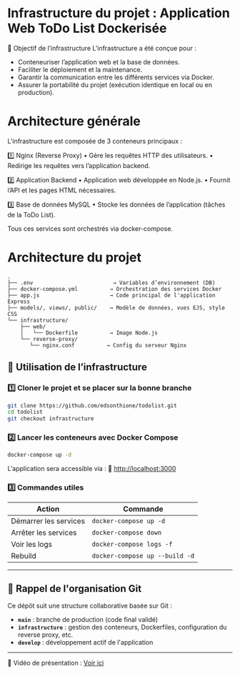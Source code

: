 # Infrastructure du projet : Application Web ToDo List Dockerisée
🔧 Objectif de l’infrastructure
L’infrastructure a été conçue pour :
- Conteneuriser l’application web et la base de données.
- Faciliter le déploiement et la maintenance.
- Garantir la communication entre les différents services via Docker.
- Assurer la portabilité du projet (exécution identique en local ou en production).



# Architecture générale

L’infrastructure est composée de 3 conteneurs principaux :

1️⃣ Nginx (Reverse Proxy)
	•	Gère les requêtes HTTP des utilisateurs.
	•	Redirige les requêtes vers l’application backend.

2️⃣ Application Backend
	•	Application web développée en  Node.js.
	•	Fournit l’API et les pages HTML nécessaires.

3️⃣ Base de données MySQL
	•	Stocke les données de l’application (tâches de la ToDo List).

Tous ces services sont orchestrés via docker-compose.



# Architecture du projet
```shell
.
├── .env                         → Variables d’environnement (DB)
├── docker-compose.yml          → Orchestration des services Docker
├── app.js                      → Code principal de l'application Express
├── models/, views/, public/    → Modèle de données, vues EJS, style CSS
└── infrastructure/
    ├── web/
    │   └── Dockerfile          → Image Node.js
    └── reverse-proxy/
       └── nginx.conf          → Config du serveur Nginx

```
## 🚀 Utilisation de l’infrastructure

### 1️⃣ Cloner le projet et se placer sur la bonne branche

```bash
git clone https://github.com/edsonthione/todolist.git
cd todolist
git checkout infrastructure
```

### 2️⃣ Lancer les conteneurs avec Docker Compose

```bash
docker-compose up -d
```

L'application sera accessible via :
📍 [http://localhost:3000](http://localhost:3000)


### 3️⃣ Commandes utiles

| Action                | Commande                       |
| --------------------- | ------------------------------ |
| Démarrer les services | `docker-compose up -d`         |
| Arrêter les services  | `docker-compose down`          |
| Voir les logs         | `docker-compose logs -f`       |
| Rebuild               | `docker-compose up --build -d` |

---

## 📂 Rappel de l'organisation Git

Ce dépôt suit une structure collaborative basée sur Git :

* **`main`** : branche de production (code final validé)
* **`infrastructure`** : gestion des conteneurs, Dockerfiles, configuration du reverse proxy, etc.
* **`develop`** : développement actif de l'application

---
🎥 Vidéo de présentation : [Voir ici](https://drive.google.com/file/d/1o9NmJXGRyYE9zjiDV5W1T0uG4cafP_xm/view?usp=sharing)

